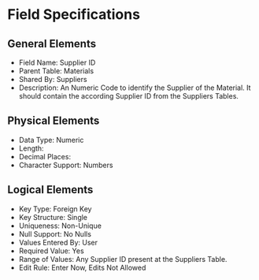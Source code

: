 # Field Specifications

## General Elements

- Field Name: Supplier ID
- Parent Table: Materials
- Shared By: Suppliers
- Description: An Numeric Code to identify the Supplier of the Material. It should contain the according Supplier ID from the Suppliers Tables.

## Physical Elements

- Data Type: Numeric
- Length: 
- Decimal Places: 
- Character Support: Numbers

## Logical Elements

- Key Type: Foreign Key
- Key Structure: Single 
- Uniqueness: Non-Unique
- Null Support: No Nulls
- Values Entered By: User
- Required Value: Yes
- Range of Values: Any Supplier ID present at the Suppliers Table.
- Edit Rule: Enter Now, Edits Not Allowed

